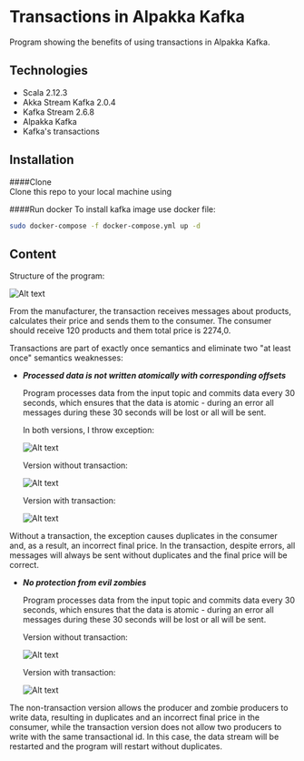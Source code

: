 # Transactions in Alpakka Kafka
Program showing the benefits of using transactions in Alpakka Kafka.

## Technologies 
* Scala 2.12.3
* Akka Stream Kafka 2.0.4
* Kafka Stream 2.6.8
* Alpakka Kafka 
* Kafka's transactions 

## Installation
    
####Clone    
Clone this repo to your local machine using 

####Run docker
To install kafka image use docker file: 
    
```bash
sudo docker-compose -f docker-compose.yml up -d
```

## Content
Structure of the program:

![Alt text](/home/adrian/Desktop/Transactions_Alpakka_Kafka/screenshots/1.png?raw=true "Title")


From the manufacturer, the transaction receives
messages about products, calculates their price and sends them to the consumer. The consumer should receive 120 products and them total price  is 2274,0.

Transactions are part of exactly once semantics and eliminate two "at least once" semantics weaknesses:
 * **_Processed data is not written atomically with corresponding offsets_**
 
   Program processes data from the input topic and commits data every 30 seconds, which ensures that the data is atomic - during an error all messages during these 30 seconds will be lost or all will be sent.
   
   In both versions, I throw exception: 
   
   ![Alt text](/home/adrian/Desktop/Transactions_Alpakka_Kafka/screenshots/2.png?raw=true "Title")

   Version without transaction: 
   
      ![Alt text](/home/adrian/Desktop/Transactions_Alpakka_Kafka/screenshots/4.png?raw=true "Title")

   Version with transaction:
   
      ![Alt text](/home/adrian/Desktop/Transactions_Alpakka_Kafka/screenshots/3.png?raw=true "Title")


Without a transaction, the exception causes duplicates in the consumer and, as a result, an incorrect final price. 
In the transaction, despite errors, all messages will always be sent without duplicates and the final price will be correct.
 * **_No protection from evil zombies_**

      Program processes data from the input topic and commits data every 30 seconds, which ensures that the data is atomic - during an error all messages during these 30 seconds will be lost or all will be sent.
  
      Version without transaction: 
      
      ![Alt text](/home/adrian/Desktop/Transactions_Alpakka_Kafka/screenshots/5.png?raw=true "Title")

      Version with transaction:
      
      ![Alt text](/home/adrian/Desktop/Transactions_Alpakka_Kafka/screenshots/6.png?raw=true "Title")

The non-transaction version allows the producer and zombie producers to write data, resulting in duplicates and an incorrect final price in the consumer, while the transaction version does not allow two producers to write with the same transactional id. In this case, the data stream will be restarted and the program will restart without duplicates.